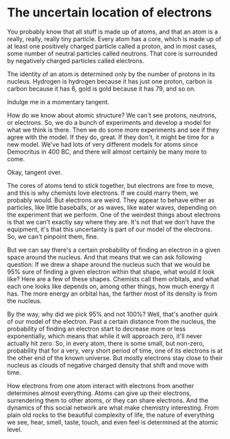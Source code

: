 # The uncertain location of electrons

You probably know that all stuff is made up of atoms, and that an atom is a really, really, really tiny particle. Every atom has a core, which is made up of at least one positively charged particle called a proton, and in most cases, some number of neutral particles called neutrons. That core is surrounded by negatively charged particles called electrons. 

The identity of an atom is determined only by the number of protons in its nucleus. Hydrogen is hydrogen because it has just one proton, carbon is carbon because it has 6, gold is gold because it has 79, and so on.

Indulge me in a momentary tangent.

How do we know about atomic structure? We can't see protons, neutrons, or electrons. So, we do a bunch of experiments and develop a model for what we think is there. Then we do some more experiments and see if they agree with the model. If they do, great. If they don't, it might be time for a new model. We've had lots of very different models for atoms since Democritus in 400 BC, and there will almost certainly be many more to come.

Okay, tangent over.

The cores of atoms tend to stick together, but electrons are free to move, and this is why chemists love electrons. If we could marry them, we probably would. But electrons are weird. They appear to behave either as particles, like little baseballs, or as waves, like water waves, depending on the experiment that we perform. One of the weirdest things about electrons is that we can't exactly say where they are. It's not that we don't have the equipment, it's that this uncertainty is part of our model of the electrons. So, we can't pinpoint them, fine.

But we can say there's a certain probability of finding an electron in a given space around the nucleus. And that means that we can ask following question: If we drew a shape around the nucleus such that we would be 95% sure of finding a given electron within that shape, what would it look like? Here are a few of these shapes. Chemists call them orbitals, and what each one looks like depends on, among other things, how much energy it has. The more energy an orbital has, the farther most of its density is from the nucleus.

By the way, why did we pick 95% and not 100%? Well, that's another quirk of our model of the electron. Past a certain distance from the nucleus, the probability of finding an electron start to decrease more or less exponentially, which means that while it will approach zero, it'll never actually hit zero. So, in every atom, there is some small, but non-zero, probability that for a very, very short period of time, one of its electrons is at the other end of the known universe. But mostly electrons stay close to their nucleus as clouds of negative charged density that shift and move with time.

How electrons from one atom interact with electrons from another determines almost everything. Atoms can give up their electrons, surrendering them to other atoms, or they can share electrons. And the dynamics of this social network are what make chemistry interesting.  From plain old rocks to the beautiful complexity of life, the nature of everything we see, hear, smell, taste, touch, and even feel is determined at the atomic level.